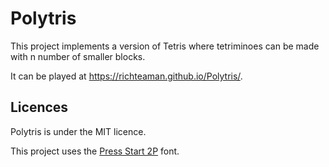 # Polytris

This project implements a version of Tetris where tetriminoes can be made with n number of smaller blocks.

It can be played at https://richteaman.github.io/Polytris/.

## Licences

Polytris is under the MIT licence.

This project uses the [Press Start 2P](http://www.fontspace.com/codeman38/press-start-2p) font.

